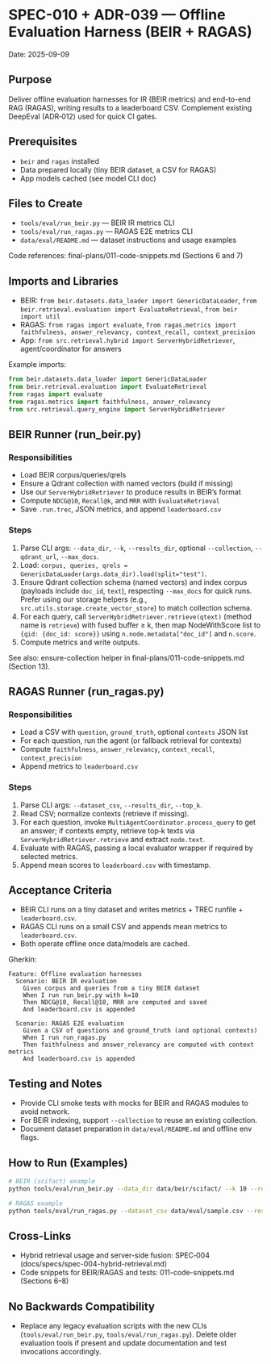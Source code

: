 # SPEC-010 + ADR-039 — Offline Evaluation Harness (BEIR + RAGAS)

Date: 2025-09-09

## Purpose

Deliver offline evaluation harnesses for IR (BEIR metrics) and end-to-end RAG (RAGAS), writing results to a leaderboard CSV. Complement existing DeepEval (ADR‑012) used for quick CI gates.

## Prerequisites

- `beir` and `ragas` installed
- Data prepared locally (tiny BEIR dataset, a CSV for RAGAS)
- App models cached (see model CLI doc)

## Files to Create

- `tools/eval/run_beir.py` — BEIR IR metrics CLI
- `tools/eval/run_ragas.py` — RAGAS E2E metrics CLI
- `data/eval/README.md` — dataset instructions and usage examples

Code references: final-plans/011-code-snippets.md (Sections 6 and 7)

## Imports and Libraries

- BEIR: `from beir.datasets.data_loader import GenericDataLoader`, `from beir.retrieval.evaluation import EvaluateRetrieval`, `from beir import util`
- RAGAS: `from ragas import evaluate`, `from ragas.metrics import faithfulness, answer_relevancy, context_recall, context_precision`
- App: `from src.retrieval.hybrid import ServerHybridRetriever`, agent/coordinator for answers

Example imports:

```python
from beir.datasets.data_loader import GenericDataLoader
from beir.retrieval.evaluation import EvaluateRetrieval
from ragas import evaluate
from ragas.metrics import faithfulness, answer_relevancy
from src.retrieval.query_engine import ServerHybridRetriever
```

## BEIR Runner (run_beir.py)

### Responsibilities

- Load BEIR corpus/queries/qrels
- Ensure a Qdrant collection with named vectors (build if missing)
- Use our `ServerHybridRetriever` to produce results in BEIR’s format
- Compute `NDCG@10`, `Recall@k`, and `MRR` with `EvaluateRetrieval`
- Save `.run.trec`, JSON metrics, and append `leaderboard.csv`

### Steps

1) Parse CLI args: `--data_dir`, `--k`, `--results_dir`, optional `--collection`, `--qdrant_url`, `--max_docs`.
2) Load: `corpus, queries, qrels = GenericDataLoader(args.data_dir).load(split="test")`.
3) Ensure Qdrant collection schema (named vectors) and index corpus (payloads include `doc_id`, `text`), respecting `--max_docs` for quick runs. Prefer using our storage helpers (e.g., `src.utils.storage.create_vector_store`) to match collection schema.
4) For each query, call `ServerHybridRetriever.retrieve(qtext)` (method name is `retrieve`) with fused buffer ≥ k, then map NodeWithScore list to `{qid: {doc_id: score}}` using `n.node.metadata["doc_id"]` and `n.score`.
5) Compute metrics and write outputs.

See also: ensure-collection helper in final-plans/011-code-snippets.md (Section 13).

## RAGAS Runner (run_ragas.py)

### Responsibilities

- Load a CSV with `question`, `ground_truth`, optional `contexts` JSON list
- For each question, run the agent (or fallback retrieval for contexts)
- Compute `faithfulness`, `answer_relevancy`, `context_recall`, `context_precision`
- Append metrics to `leaderboard.csv`

### Steps

1) Parse CLI args: `--dataset_csv`, `--results_dir`, `--top_k`.
2) Read CSV; normalize contexts (retrieve if missing).
3) For each question, invoke `MultiAgentCoordinator.process_query` to get an answer; if contexts empty, retrieve top‑k texts via `ServerHybridRetriever.retrieve` and extract `node.text`.
4) Evaluate with RAGAS, passing a local evaluator wrapper if required by selected metrics.
5) Append mean scores to `leaderboard.csv` with timestamp.

## Acceptance Criteria

- BEIR CLI runs on a tiny dataset and writes metrics + TREC runfile + `leaderboard.csv`.
- RAGAS CLI runs on a small CSV and appends mean metrics to `leaderboard.csv`.
- Both operate offline once data/models are cached.

Gherkin:

```gherkin
Feature: Offline evaluation harnesses
  Scenario: BEIR IR evaluation
    Given corpus and queries from a tiny BEIR dataset
    When I run run_beir.py with k=10
    Then NDCG@10, Recall@10, MRR are computed and saved
    And leaderboard.csv is appended

  Scenario: RAGAS E2E evaluation
    Given a CSV of questions and ground_truth (and optional contexts)
    When I run run_ragas.py
    Then faithfulness and answer_relevancy are computed with context metrics
    And leaderboard.csv is appended
```

## Testing and Notes

- Provide CLI smoke tests with mocks for BEIR and RAGAS modules to avoid network.
- For BEIR indexing, support `--collection` to reuse an existing collection.
- Document dataset preparation in `data/eval/README.md` and offline env flags.

## How to Run (Examples)

```bash
# BEIR (scifact) example
python tools/eval/run_beir.py --data_dir data/beir/scifact/ --k 10 --results_dir eval/results

# RAGAS example
python tools/eval/run_ragas.py --dataset_csv data/eval/sample.csv --results_dir eval/results
```

## Cross-Links

- Hybrid retrieval usage and server-side fusion: SPEC‑004 (docs/specs/spec-004-hybrid-retrieval.md)
- Code snippets for BEIR/RAGAS and tests: 011-code-snippets.md (Sections 6–8)

## No Backwards Compatibility

- Replace any legacy evaluation scripts with the new CLIs (`tools/eval/run_beir.py`, `tools/eval/run_ragas.py`). Delete older evaluation tools if present and update documentation and test invocations accordingly.

